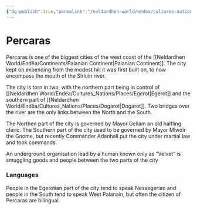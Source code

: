 ```yaml
---
{"dg-publish":true,"permalink":"/neldardhen-world/endea/cultures-nations/places/percaras/"}
---
```


# Percaras
Percaras is one of the biggest cities of the west coast of the [[Neldardhen World/Endëa/Continents/Palanian Continent\|Palanian Continent]]. The city kept on expending from the modest hill it was first built on, to now encompass the mouth of the Sîrluin river.

The city is torn in two, with the northern part being in control of [[Neldardhen World/Endëa/Cultures_Nations/Places/Egerot\|Egerot]] and the southern part of [[Neldardhen World/Endëa/Cultures_Nations/Places/Dogarot\|Dogarot]]. Two bridges over the river are the only links between the North and the South.

The Northen part of the city is governed by Mayor Gellam an old halfling cleric. The Southern part of the city used to be governed by Mayor Mîwdîr the Gnome, but recently Commander Adanhall put the city under martial law and took commands.

An underground organisation lead by a human known only as ”Velvet” is smuggling goods and people between the two parts of the city

### Languages
People in the Egerotian part of the city tend to speak Nessegerian and people in the South tend to speak West Palanain, but  often the citizen of Percaras are bilingual.